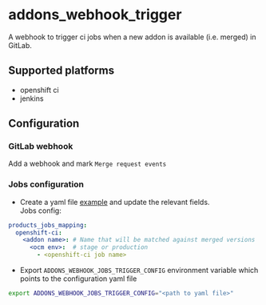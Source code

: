 # addons_webhook_trigger

A webhook to trigger ci jobs when a new addon is available (i.e. merged) in GitLab.


## Supported platforms
- openshift ci
- jenkins

## Configuration

### GitLab webhook

Add a webhook and mark `Merge request events`

### Jobs configuration
- Create a yaml file [example](../../../config-examples/addons-webhook-trigger-config.example.yaml) and update the relevant fields.  
Jobs config:
```yaml
products_jobs_mapping:  
  openshift-ci:  
    <addon name>: # Name that will be matched against merged versions
      <ocm env>:  # stage or production
        - <openshift-ci job name>
```  
- Export `ADDONS_WEBHOOK_JOBS_TRIGGER_CONFIG` environment variable which points to the configuration yaml file

```bash
export ADDONS_WEBHOOK_JOBS_TRIGGER_CONFIG="<path to yaml file>"
```

